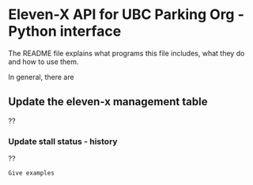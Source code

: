 # Eleven-X API for UBC Parking Org - Python interface

The README file explains what programs this file includes, what they do and how to use them.

In general, there are 

## Update the eleven-x management table

??

### Update stall status - history

??

```bash
Give examples
